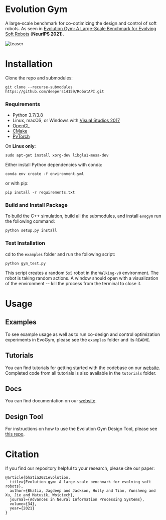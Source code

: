 # Evolution Gym

A large-scale benchmark for co-optimizing the design and control of soft robots. As seen in [Evolution Gym: A Large-Scale Benchmark for Evolving Soft Robots](https://evolutiongym.github.io/) (**NeurIPS 2021**).

[//]: # (<img src="images/teaser.gif" alt="teaser" width="800"/>)
![teaser](images/teaser.gif)

# Installation

Clone the repo and submodules:

```shell
git clone --recurse-submodules https://github.com/deepers14159/RobotAPI.git
```

### Requirements

* Python 3.7/3.8
* Linux, macOS, or Windows with [Visual Studios 2017](https://visualstudio.microsoft.com/vs/older-downloads/)
* [OpenGL](https://www.opengl.org//)
* [CMake](https://cmake.org/download/)
* [PyTorch](http://pytorch.org/)

<!--- (See [installation instructions](#opengl-installation-on-unix-based-systems) on Unix based systems) --->

On **Linux only**:

```shell
sudo apt-get install xorg-dev libglu1-mesa-dev
```

Either install Python dependencies with conda:

```shell
conda env create -f environment.yml
```

or with pip:

```shell
pip install -r requirements.txt
```

### Build and Install Package

To build the C++ simulation, build all the submodules, and install `evogym` run the following command:

```shell
python setup.py install
``` 

### Test Installation

cd to the `examples` folder and run the following script:

```shell
python gym_test.py
```

This script creates a random `5x5` robot in the `Walking-v0` environment. The robot is taking random actions. A window should open with a visualization of the environment -- kill the process from the terminal to close it.

<!--### OpenGL installation on Unix-based systems

To install OpenGL via [homebrew](https://brew.sh/), run the following commands:

```shell
brew install glfw
```
--->

# Usage

## Examples

To see example usage as well as to run co-design and control optimization experiments in EvoGym, please see the `examples` folder and its `README`.

## Tutorials

You can find tutorials for getting started with the codebase on our [website](https://evolutiongym.github.io/tutorials). Completed code from all tutorials is also available in the `tutorials` folder.

## Docs

You can find documentation on our [website](https://evolutiongym.github.io/documentation).

## Design Tool

For instructions on how to use the Evolution Gym Design Tool, please see [this repo](https://github.com/EvolutionGym/evogym-design-tool).

# Citation

If you find our repository helpful to your research, please cite our paper:

```
@article{bhatia2021evolution,
  title={Evolution gym: A large-scale benchmark for evolving soft robots},
  author={Bhatia, Jagdeep and Jackson, Holly and Tian, Yunsheng and Xu, Jie and Matusik, Wojciech},
  journal={Advances in Neural Information Processing Systems},
  volume={34},
  year={2021}
}
```